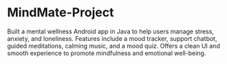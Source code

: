 # MindMate-Project
Built a mental wellness Android app in Java to help users manage stress, anxiety, and loneliness. Features include a mood tracker, support chatbot, guided meditations, calming music, and a mood quiz. Offers a clean UI and smooth experience to promote mindfulness and emotional well-being.
